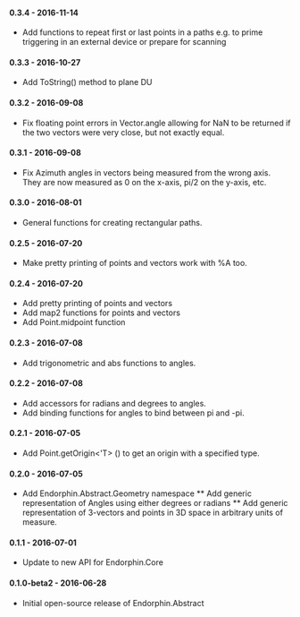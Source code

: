 #### 0.3.4 - 2016-11-14
* Add functions to repeat first or last points in a paths
  e.g. to prime triggering in an external device or prepare for scanning

#### 0.3.3 - 2016-10-27
* Add ToString() method to plane DU

#### 0.3.2 - 2016-09-08
* Fix floating point errors in Vector.angle allowing for NaN to be returned if
  the two vectors were very close, but not exactly equal.

#### 0.3.1 - 2016-09-08
* Fix Azimuth angles in vectors being measured from the wrong axis.  They are
  now measured as 0 on the x-axis, pi/2 on the y-axis, etc.

#### 0.3.0 - 2016-08-01
* General functions for creating rectangular paths.

#### 0.2.5 - 2016-07-20
* Make pretty printing of points and vectors work with %A too.

#### 0.2.4 - 2016-07-20
* Add pretty printing of points and vectors
* Add map2 functions for points and vectors
* Add Point.midpoint function

#### 0.2.3 - 2016-07-08
* Add trigonometric and abs functions to angles.

#### 0.2.2 - 2016-07-08
* Add accessors for radians and degrees to angles.
* Add binding functions for angles to bind between pi and -pi.

#### 0.2.1 - 2016-07-05
* Add Point.getOrigin<'T> () to get an origin with a specified type.

#### 0.2.0 - 2016-07-05
* Add Endorphin.Abstract.Geometry namespace
** Add generic representation of Angles using either degrees or radians
** Add generic representation of 3-vectors and points in 3D space in arbitrary units of measure.

#### 0.1.1 - 2016-07-01
* Update to new API for Endorphin.Core

#### 0.1.0-beta2 - 2016-06-28
* Initial open-source release of Endorphin.Abstract
